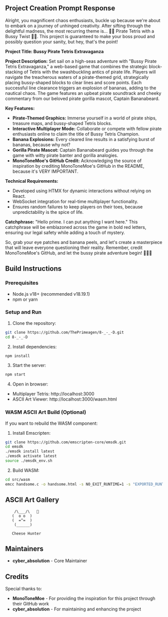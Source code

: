 ## Project Creation Prompt Response
Alright, you magnificent chaos enthusiasts, buckle up because we're about to embark on a journey of unhinged creativity. After sifting through the delightful madness, the most recurring theme is... 🏴‍☠️ Pirate Tetris with a Bussy Twist 🏴‍☠️. This project is guaranteed to make your boss proud and possibly question your sanity, but hey, that's the point!

**Project Title: Bussy Pirate Tetris Extravaganza**

**Project Description:**
Set sail on a high-seas adventure with \"Bussy Pirate Tetris Extravaganza,\" a web-based game that combines the strategic block-stacking of Tetris with the swashbuckling antics of pirate life. Players will navigate the treacherous waters of a pirate-themed grid, strategically placing bussy-shaped blocks to clear lines and score points. Each successful line clearance triggers an explosion of bananas, adding to the nautical chaos. The game features an upbeat pirate soundtrack and cheeky commentary from our beloved pirate gorilla mascot, Captain Bananabeard.

**Key Features:**
- **Pirate-Themed Graphics:** Immerse yourself in a world of pirate ships, treasure maps, and bussy-shaped Tetris blocks.
- **Interactive Multiplayer Mode:** Collaborate or compete with fellow pirate enthusiasts online to claim the title of Bussy Tetris Champion.
- **Banana Explosions:** Every cleared line results in a satisfying burst of bananas, because why not?
- **Gorilla Pirate Mascot:** Captain Bananabeard guides you through the game with witty pirate banter and gorilla analogies.
- **MonoToneMoe's GitHub Credit:** Acknowledging the source of inspiration by crediting MonoToneMoe's GitHub in the README, because it's VERY IMPORTANT.

**Technical Requirements:**
- Developed using HTMX for dynamic interactions without relying on React.
- WebSocket integration for real-time multiplayer functionality.
- Ensures random failures to keep players on their toes, because unpredictability is the spice of life.

**Catchphrase:**
\"Hello prime. I can put anything I want here.\" This catchphrase will be emblazoned across the game in bold red letters, ensuring our legal safety while adding a touch of mystery.

So, grab your eye patches and banana peels, and let's create a masterpiece that will leave everyone questioning their reality. Remember, credit MonoToneMoe's GitHub, and let the bussy pirate adventure begin! 🏴‍☠️🍌

## Build Instructions

### Prerequisites
- Node.js v18+ (recommended v18.19.1)
- npm or yarn

### Setup and Run
1. Clone the repository:
```bash
git clone https://github.com/ThePrimeagen/8-_-_-D.git
cd 8-_-_-D
```

2. Install dependencies:
```bash
npm install
```

3. Start the server:
```bash
npm start
```

4. Open in browser:
- Multiplayer Tetris: http://localhost:3000
- ASCII Art Viewer: http://localhost:3000/wasm.html

### WASM ASCII Art Build (Optional)
If you want to rebuild the WASM component:

1. Install Emscripten:
```bash
git clone https://github.com/emscripten-core/emsdk.git
cd emsdk
./emsdk install latest
./emsdk activate latest
source ./emsdk_env.sh
```

2. Build WASM:
```bash
cd src/wasm
emcc handsome.c -o handsome.html -s NO_EXIT_RUNTIME=1 -s "EXPORTED_RUNTIME_METHODS=['ccall']"
```

## ASCII Art Gallery
```
    /\___/\   🧀
   (  o o  )  
   (  =^=  ) 
    (______)  
  
   Cheese Hunter
```

## Maintainers
- **cyber_absolution** - Core Maintainer

## Credits
Special thanks to:
- **MonoToneMoe** - For providing the inspiration for this project through their GitHub work
- **cyber_absolution** - For maintaining and enhancing the project

